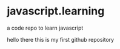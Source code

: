 # javascript.learning
a code repo to learn javascript

hello there this is my first github repository